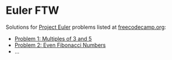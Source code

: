 # Euler FTW

Solutions for [Project Euler](https://learn.freecodecamp.org/coding-interview-prep/project-euler) problems listed at [freecodecamp.org](https://www.freecodecamp.org/):

* [Problem 1: Multiples of 3 and 5](https://learn.freecodecamp.org/coding-interview-prep/project-euler/problem-1-multiples-of-3-and-5)
* [Problem 2: Even Fibonacci Numbers](https://learn.freecodecamp.org/coding-interview-prep/project-euler/problem-2-even-fibonacci-numbers/)
* ...

